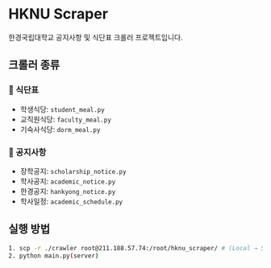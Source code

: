 # HKNU Scraper

한경국립대학교 공지사항 및 식단표 크롤러 프로젝트입니다.

## 크롤러 종류

### 📌 식단표
- 학생식당: `student_meal.py`
- 교직원식당: `faculty_meal.py`
- 기숙사식당: `dorm_meal.py`

### 📌 공지사항
- 장학공지: `scholarship_notice.py`
- 학사공지: `academic_notice.py`
- 한경공지: `hankyong_notice.py`
- 학사일정: `academic_schedule.py`

## 실행 방법
```bash
1. scp -r ./crawler root@211.188.57.74:/root/hknu_scraper/ # (Local → Server)
2. python main.py(server)


